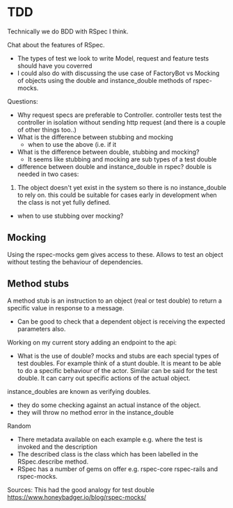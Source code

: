 # TDD

Technically we do BDD with RSpec I think.

Chat about the features of RSpec.
- The types of test we look to write
Model, request and feature tests should have you coverred
- I could also do with discussing the use case of FactoryBot vs Mocking of objects using the double and instance_double methods of rspec-mocks.

Questions:
- Why request specs are preferable to Controller.
controller tests test the controller in isolation without sending http request (and there is a couple of other things too..)
- What is the difference between stubbing and mocking
   - when to use the above (i.e. if it
- What is the difference between double, stubbing and mocking?
   - It seems like stubbing and mocking are sub types of a test double
- difference between double and instance_double in rspec?
double is needed in two cases:
1. The object doesn't yet exist in the system so there is no instance_double to rely on.
this could be suitable for cases early in development when the class is not yet fully defined.
- when to use stubbing over mocking?

## Mocking
Using the rspec-mocks gem gives access to these.
Allows to test an object without testing the behaviour of dependencies.

## Method stubs
A method stub is an instruction to an object (real or test double) to return a specific value in response to a message. 
- Can be good  to check that a dependent object is receiving the expected parameters also.

Working on my current story adding an endpoint to the api:
- What is the use of double?
mocks and stubs are each special types of test doubles.
For example think of a stunt double. It is meant to be able to do a specific behaviour of the actor.
Similar can be said for the test double. It can carry out specific actions of the actual object.

instance_doubles are known as verifying doubles.
- they do some checking against an actual instance of the object.
- they will throw no method error in the instance_double

Random
- There metadata available on each example e.g. where the test is invoked and the description
- The described class is the class which has been labelled in the RSpec.describe method.
- RSpec has a number of gems on offer e.g. rspec-core rspec-rails and rspec-mocks.

Sources:
This had the good analogy for test double
https://www.honeybadger.io/blog/rspec-mocks/



